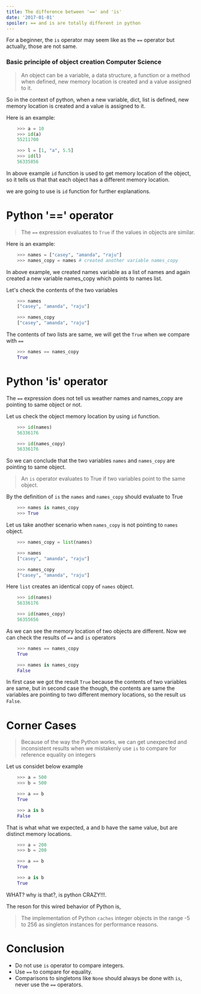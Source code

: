 ```yaml
---
title: The difference between '==' and 'is'
date: '2017-01-01'
spoiler: == and is are totally different in python
---
```


For a beginner, the `is` operator may seem like as the `==` operator but actually, those are not same.

### Basic principle of object creation Computer Science

> An object can be a variable, a data structure, a function or a method
> when defined, new memory location is created and a value assigned to it.

So in the context of python, when a new variable, dict, list is defined, new memory location is created and a value is assigned to it.

Here is an example:

```python
    >>> a = 10
    >>> id(a)
    55211700

    >>> l = [1, "a", 5.5]
    >>> id(l)
    56335856
```

In above example `id` function is used to get memory location of the object, so it tells us that that each object has a different memory location.

we are going to use is `id` function for further explanations.

# Python '==' operator

> The `==` expression evaluates to `True` if the values in objects are similar.

Here is an example:

```python
    >>> names = ["casey", "amanda", "raju"]
    >>> names_copy = names # created another variable names_copy
```

In above example, we created names variable as a list of names and again created a new variable names_copy which points to names list.

Let's check the contents of the two variables

```python
    >>> names
    ["casey", "amanda", "raju"]

    >>> names_copy
    ["casey", "amanda", "raju"]
```

The contents of two lists are same, we will get the `True` when we compare with `==`

```python
    >>> names == names_copy
    True
```

# Python 'is' operator

The `==` expression does not tell us weather names and names_copy are pointing to same object or not.

Let us check the object memory location by using `id` function.

```python
    >>> id(names)
    56336176

    >>> id(names_copy)
    56336176
```

So we can conclude that the two variables `names` and `names_copy` are pointing to same object.

> An `is` operator evaluates to True if two variables point to the same object.

By the definition of `is` the `names` and `names_copy` should evaluate to True

```python
    >>> names is names_copy
    >>> True
```

Let us take another scenario when `names_copy` is not pointing to `names` object.

```python
    >>> names_copy = list(names)

    >>> names
    ["casey", "amanda", "raju"]

    >>> names_copy
    ["casey", "amanda", "raju"]
```

Here `list` creates an identical copy of `names` object.

```python
    >>> id(names)
    56336176

    >>> id(names_copy)
    56355656
```

As we can see the memory location of two objects are different.
Now we can check the results of `==` and `is` operators

```python
    >>> names == names_copy
    True

    >>> names is names_copy
    False
```

In first case we got the result `True` because the contents of two variables are same, but in second case the though, the contents are same the variables are pointing to two different memory locations, so the result us `False`.

# Corner Cases

> Because of the way the Python works, we can get unexpected and inconsistent
> results when we mistakenly use `is` to compare for reference equality on
> integers

Let us considet below example

```python
    >>> a = 500
    >>> b = 500

    >>> a == b
    True

    >>> a is b
    False
```

That is what what we expected, a and b have the same value, but are distinct memory locations.

```python
    >>> a = 200
    >>> b = 200

    >>> a == b
    True

    >>> a is b
    True
```

WHAT? why is that?, is python CRAZY!!!.

The reson for this wired behavior of Python is,

> The implementation of Python `caches` integer objects in the range -5 to 256
> as singleton instances for performance reasons.

# Conclusion

- Do not use `is` operator to compare integers.
- Use `==` to compare for equality.
- Comparisons to singletons like `None` should always be done with `is`, never use the `==` operators.
